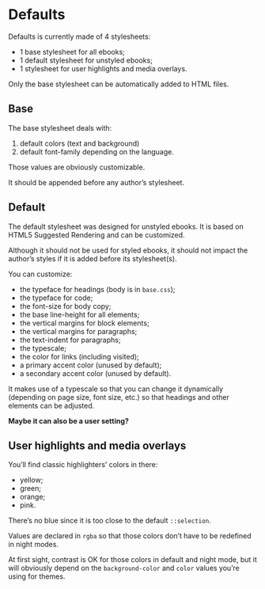 # Defaults

Defaults is currently made of 4 stylesheets:

- 1 base stylesheet for all ebooks;
- 1 default stylesheet for unstyled ebooks;
- 1 stylesheet for user highlights and media overlays.

Only the base stylesheet can be automatically added to HTML files.

## Base

The base stylesheet deals with: 

1. default colors (text and background)
2. default font-family depending on the language.

Those values are obviously customizable.

It should be appended before any author’s stylesheet.

## Default

The default stylesheet was designed for unstyled ebooks. It is based on HTML5 Suggested Rendering and can be customized. 

Although it should not be used for styled ebooks, it should not impact the author’s styles if it is added before its stylesheet(s).

You can customize: 

- the typeface for headings (body is in `base.css`);
- the typeface for code;
- the font-size for body copy;
- the base line-height for all elements;
- the vertical margins for block elements;
- the vertical margins for paragraphs;
- the text-indent for paragraphs;
- the typescale;
- the color for links (including visited);
- a primary accent color (unused by default);
- a secondary accent color (unused by default).

It makes use of a typescale so that you can change it dynamically (depending on page size, font size, etc.) so that headings and other elements can be adjusted.

**Maybe it can also be a user setting?**

## User highlights and media overlays

You’ll find classic highlighters’ colors in there:

- yellow;
- green;
- orange;
- pink.

There’s no blue since it is too close to the default `::selection`.

Values are declared in `rgba` so that those colors don’t have to be redefined in night modes.

At first sight, contrast is OK for those colors in default and night mode, but it will obviously depend on the `background-color` and `color` values you’re using for themes.